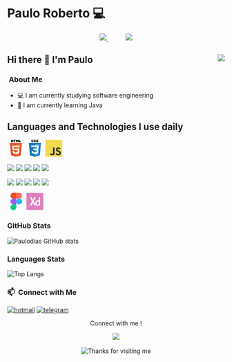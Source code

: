  #                                            Paulo Roberto 💻

<p align="center">
    <a href="https://github.com/Paulodiastst">
        <img  src="https://img.shields.io/badge/github-%23100000.svg?&style=for-the-badge&logo=github&logoColor=white&link=mailto:https://github.com/Paulodiastst">
    </a>
   &nbsp;&nbsp;&nbsp;&nbsp;&nbsp;&nbsp;&nbsp;&nbsp;&nbsp;
    <a href="https://www.linkedin.com/in/paulorobertofront-end/">
    <img src="https://img.shields.io/badge/linkedin-%230077B5.svg?&style=for-the-badge&logo=linkedin&logoColor=white&link=mailto:https://www.linkedin.com/in/paulorobertofront-end/"></a>
</p>

<p align="center"> 





## Hi there 👋 I'm Paulo <img align="right" src="https://komarev.com/ghpvc/?username=Paulodiastst&color=269077">
### &nbsp;About Me
- 💻 I am currently studying software engineering
- 🌱 I am currently learning Java


## Languages and Technologies I use daily

<code><img height="40" src="https://raw.githubusercontent.com/devicons/devicon/master/icons/html5/html5-original-wordmark.svg"></code>
 <code><img height="40" src="https://raw.githubusercontent.com/devicons/devicon/master/icons/css3/css3-original-wordmark.svg"></code>
 <code><img height="40" src="https://raw.githubusercontent.com/devicons/devicon/master/icons/javascript/javascript-original.svg"></code>

 
 <code><img height="40" src="https://cdn.jsdelivr.net/gh/devicons/devicon/icons/microsoftsqlserver/microsoftsqlserver-plain-wordmark.svg"></code>
  <code><img height="40" src="https://cdn.jsdelivr.net/gh/devicons/devicon/icons/mysql/mysql-original-wordmark.svg"></code>
 <code><img height="40" src="https://cdn.jsdelivr.net/gh/devicons/devicon/icons/postgresql/postgresql-original-wordmark.svg"></code>
 <code><img height="40" src="https://cdn.jsdelivr.net/gh/devicons/devicon/icons/firebase/firebase-plain.svg"></code>
 <code><img height="40" src="https://cdn.jsdelivr.net/gh/devicons/devicon/icons/docker/docker-original-wordmark.svg"></code>
 

 
 <code><img height="40" src="https://cdn.jsdelivr.net/gh/devicons/devicon/icons/java/java-original-wordmark.svg"></code>
 <code><img height="40" src="https://cdn.jsdelivr.net/gh/devicons/devicon/icons/kotlin/kotlin-original.svg"></code> 
 <code><img height="40" src="https://cdn.jsdelivr.net/gh/devicons/devicon/icons/spring/spring-original.svg"></code>
 <code><img height="40" src="https://cdn.jsdelivr.net/gh/devicons/devicon/icons/intellij/intellij-original.svg"></code>
  <code><img height="40" src="https://cdn.jsdelivr.net/gh/devicons/devicon/icons/android/android-original-wordmark.svg"></code>
 
 <code><img height="40" src="https://raw.githubusercontent.com/devicons/devicon/master/icons/figma/figma-original.svg"></code>
 <code><img height="40" src="https://raw.githubusercontent.com/devicons/devicon/master/icons/xd/xd-plain.svg"></code>
 
  
 
 




 
 

### GitHub Stats
![Paulodias GitHub stats](https://github-readme-stats.vercel.app/api?username=Paulodiastst&theme=omni&show_icons=true)




### Languages Stats
<p align="center">
    
  
  ![Top Langs](https://github-readme-stats.vercel.app/api/top-langs/?username=Paulodiastst&layout=compact&theme=omni)
  


</p>



  

### 📫 &nbsp;Connect with Me
[![hotmail](https://img.shields.io/badge/-paulodiastst@hotmail.com-D14836?style=flat&logo=Gmail&logoColor=white)](mailto:paulodiastst@hotmail.com)
[![telegram](https://img.shields.io/badge/-PauloRoberto-0e3e55?style=flat&logo=Telegram&logoColor=white)](https://t.me/xXPauloRobertoXx)


<p align="center">
  Connect with me ! 
  </p>


<p align="center">
<a target="_blank" rel="noopener noreferrer" href="https://raw.githubusercontent.com/ShahriarShafin/ShahriarShafin/main/Assets/handshake.gif"><img src="https://raw.githubusercontent.com/ShahriarShafin/ShahriarShafin/main/Assets/handshake.gif" height="32px" style="max-width:100%;"></a>
</p>


<p align="center">
  
<img height="120" alt="Thanks for visiting me" width="100%" src="https://raw.githubusercontent.com/BrunnerLivio/brunnerlivio/master/images/marquee.svg" style="max-width:100%;">
